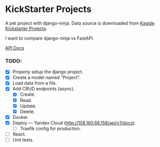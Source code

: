 # KickStarter Projects


A pet project with django-ninja.
Data source is downloaded from [Kaggle Kickstarter Projects](https://www.kaggle.com/datasets/ulrikthygepedersen/kickstarter-projects).

I want to compare django-ninja vs FastAPI.

[API Docs](http://158.160.66.158/api/v1/docs)

### TODO:
- [x] Properly setup the django project.
- [x] Create a model named "Project".
- [x] Load data from a file.
- [x] Add CRUD endpoints (async).
  - [x] Create.
  - [x] Read.
  - [x] Update.
  - [x] Delete.
- [x] Docker.
- [x] Deploy — Yandex Cloud (http://158.160.66.158/api/v1/docs).
  - [ ] Traefik config for production.
- [ ] React.
- [ ] Unit tests.
